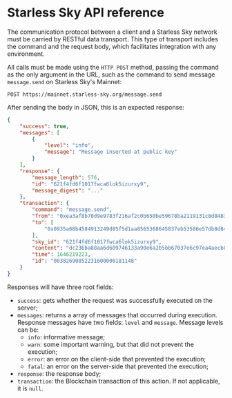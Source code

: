 # Starless Sky API reference

The communication protocol between a client and a Starless Sky network must be carried by RESTful data transport. This type of transport includes the command and the request body, which facilitates integration with any environment.

All calls must be made using the `HTTP POST` method, passing the command as the only argument in the URL, such as the command to send message `message.send` on Starless Sky's Mainnet:

    POST https://mainnet.starless-sky.org/message.send

After sending the body in JSON, this is an expected response:

```json
{
	"success": true,
	"messages": [
		{
			"level": "info",
			"message": "Message inserted at public key"
		}
	],
	"response": {
		"message_length": 576,
		"id": "621f4fd6f1017fwca6lok5izurxy9",
		"message_digest": "..."
	},
	"transaction": {
		"command": "message.send",
		"from": "0xea3af8b70d9e9783f216af2c0b650be59678ba2119131c8d8483128856a9cad428645360c79a35f071b3aa123837e68fb18e4db7fcacebc2b6f70dffc77cebd3",
		"to": [
			"0x0935a68b4584913249d85f5d1aa8565368645837eb53586e57db8d848616d4f1735dad33081253c8d9796f3a15d7daae0a2096701f6ccd3f1e6ac5196c325a81"
		],
		"sky_id": "621f4fd6f1017fwca6lok5izurxy9",
		"content": "dc236ba88aa6d609746133a90e6a2b5bb67037e6c97ea4aecb8605f3333a70b7",
		"time": 1646219223,
		"id": "00382690852231600000181148"
	}
}
```

Responses will have three root fields: 

- `success`: gets whether the request was successfully executed on the server;
- `messages`: returns a array of messages that occurred during execution. Response messages have two fields: `level` and `message`. Message levels can be:
   - `info`: informative message;
   - `warn`: some important warning, but that did not prevent the execution;
   - `error`: an error on the client-side that prevented the execution;
   - `fatal`: an error on the server-side that prevented the execution;
- `response`: the response body;
- `transaction`: the Blockchain transaction of this action. If not applicable, it is `null`.